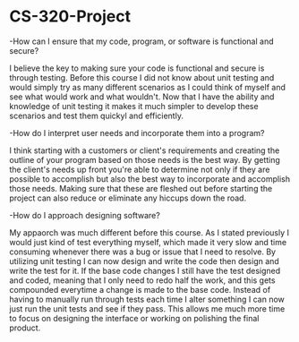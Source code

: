 # CS-320-Project

-How can I ensure that my code, program, or software is functional and secure?
  
I believe the key to making sure your code is functional and secure is through testing.  Before this course I did not know about unit testing and would simply try as many different scenarios as I could think of myself and see what would work and what wouldn't.  Now that I have the ability and knowledge of unit testing it makes it much simpler to develop these scenarios and test them quickyl and efficiently. 

-How do I interpret user needs and incorporate them into a program?

I think starting with a customers or client's requirements and creating the outline of your program based on those needs is the best way.  By getting the client's needs up front you're able to determine not only if they are possible to accomplish but also the best way to incorporate and accomplish those needs. Making sure that these are fleshed out before starting the project can also reduce or eliminate any hiccups down the road. 

-How do I approach designing software?

My appaorch was much different before this course.  As I stated previously I would just kind of test everything myself, which made it very slow and time consuming whenever there was a bug or issue that I need to resolve.  By utilizing unit testing I can now design and write the code then design and write the test for it.  If the base code changes I still have the test designed and coded, meaning that I only need to redo half the work, and this gets compounded everytime a change is made to the base code.  Instead of having to manually run through tests each time I alter something I can now just run the unit tests and see if they pass.  This allows me much more time to focus on designing the interface or working on polishing the final product. 

